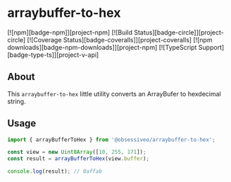 # arraybuffer-to-hex

[![npm][badge-npm]][project-npm]
[![Build Status][badge-circle]][project-circle]
[![Coverage Status][badge-coveralls]][project-coveralls]
[![npm downloads][badge-npm-downloads]][project-npm]
[![TypeScript Support][badge-type-ts]][project-v-api]

## About
This `arraybuffer-to-hex` little utility converts an ArrayBufer to hexdecimal string.

## Usage
```js
import { arrayBufferToHex } from '@obsessiveo/arraybuffer-to-hex';

const view = new Uint8Array([10, 255, 171]);
const result = arrayBufferToHex(view.buffer);

console.log(result); // 0affab
```
